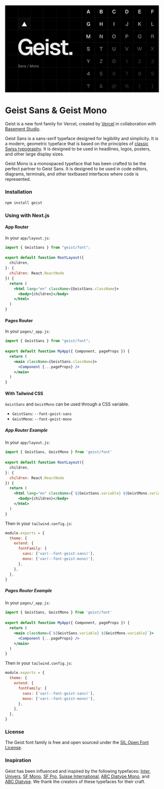 ![](.images/hero.png)

# Geist Sans & Geist Mono
Geist is a new font family for Vercel, created by [Vercel](https://vercel.com/design) in collaboration with [Basement Studio](https://basement.studio/).

Geist Sans is a sans-serif typeface designed for legibility and simplicity. It is a modern, geometric typeface that is based on the principles of [classic Swiss typography](https://en.wikipedia.org/wiki/International_Typographic_Style). It is designed to be used in headlines, logos, posters, and other large display sizes.

Geist Mono is a monospaced typeface that has been crafted to be the perfect partner to Geist Sans. It is designed to be used in code editors, diagrams, terminals, and other textbased interfaces where code is represented.

### Installation

```sh
npm install geist
```

### Using with Next.js

#### App Router

In your `app/layout.js`:

```jsx
import { GeistSans } from "geist/font";

export default function RootLayout({
  children,
}: {
  children: React.ReactNode
}) {
  return (
    <html lang="en" className={GeistSans.className}>
      <body>{children}</body>
    </html>
  )
}
```

#### Pages Router

In your `pages/_app.js`:

```jsx
import { GeistSans } from "geist/font";

export default function MyApp({ Component, pageProps }) {
  return (
    <main className={GeistSans.className}>
      <Component {...pageProps} />
    </main>
  )
}
```

#### With Tailwind CSS

`GeistSans` and `GeistMono` can be used through a CSS variable.

- `GeistSans`: `--font-geist-sans`
- `GeistMono`: `--font-geist-mono`

##### App Router Example

In your `app/layout.js`:


```jsx
import { GeistSans, GeistMono } from 'geist/font'

export default function RootLayout({
  children,
}: {
  children: React.ReactNode
}) {
  return (
    <html lang="en" className={`${GeistSans.variable} ${GeistMono.variable}`}>
      <body>{children}</body>
    </html>
  )
}
```

Then in your `tailwind.config.js`:

```javascript
module.exports = {
  theme: {
    extend: {
      fontFamily: {
        sans: ['var(--font-geist-sans)'],
        mono: ['var(--font-geist-mono)'],
      },
    },
  },
}
```

##### Pages Router Example

In your `pages/_app.js`:

```jsx
import { GeistSans, GeistMono } from 'geist/font'

export default function MyApp({ Component, pageProps }) {
  return (
    <main className={`${GeistSans.variable} ${GeistMono.variable}`}>
      <Component {...pageProps} />
    </main>
  )
}
```

Then in your `tailwind.config.js`:

```javascript
module.exports = {
  theme: {
    extend: {
      fontFamily: {
        sans: ['var(--font-geist-sans)'],
        mono: ['var(--font-geist-mono)'],
      },
    },
  },
}
```

### License
The Geist font family is free and open sourced under the [SIL Open Font License](./LICENSE.TXT).

### Inspiration
Geist has been influenced and inspired by the following typefaces: [Inter](https://fonts.google.com/specimen/Inter), [Univers](https://www.linotype.com/1567/univers-family.html), [SF Mono](https://developer.apple.com/fonts/), [SF Pro](https://developer.apple.com/fonts/), [Suisse International](https://www.swisstypefaces.com/fonts/suisse/), [ABC Diatype Mono](https://abcdinamo.com/typefaces/diatype), and [ABC Diatype](https://abcdinamo.com/typefaces/diatype). We thank the creators of these typefaces for their craft.
